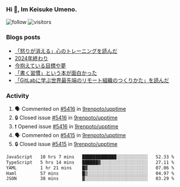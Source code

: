### Hi 👋, Im Keisuke Umeno.

<!--
**9renpoto/9renpoto** is a ✨ _special_ ✨ repository because its `README.md` (this file) appears on your GitHub profile.

Here are some ideas to get you started:

- 🔭 I’m currently working on ...
- 🌱 I’m currently learning ...
- 👯 I’m looking to collaborate on ...
- 🤔 I’m looking for help with ...
- 💬 Ask me about ...
- 📫 How to reach me: ...
- 😄 Pronouns: ...
- ⚡ Fun fact: ...
-->

![follow](https://img.shields.io/github/followers/9renpoto?label=Follow&style=social)
![visitors](https://komarev.com/ghpvc/?username=9renpoto&label=Profile%20views&color=0e75b6&style=flat)

### Blogs posts

<!-- BLOG-POST-LIST:START -->
- [「怒りが消える」心のトレーニングを読んだ](https://9renpoto.win/entry/2025/02/01/anger-management)
- [2024年終わり](https://9renpoto.win/entry/2024/12/31/2024-end)
- [今抱えている目標や夢](https://9renpoto.win/entry/2024/12/02/objective)
- [「書く習慣」という本が面白かった](https://9renpoto.win/entry/2024/11/11/leave_a_feeling_sad)
- [「GitLabに学ぶ世界最先端のリモート組織のつくりかた」を読んだ](https://9renpoto.win/entry/2024/09/10/remote_organization)
<!-- BLOG-POST-LIST:END -->

### Activity

<!--START_SECTION:activity-->
1. 🗣 Commented on [#5416](https://github.com/9renpoto/upptime/issues/5416#issuecomment-2650080771) in [9renpoto/upptime](https://github.com/9renpoto/upptime)
2. 🔒 Closed issue [#5416](https://github.com/9renpoto/upptime/issues/5416) in [9renpoto/upptime](https://github.com/9renpoto/upptime)
3. ❗ Opened issue [#5416](https://github.com/9renpoto/upptime/issues/5416) in [9renpoto/upptime](https://github.com/9renpoto/upptime)
4. 🗣 Commented on [#5415](https://github.com/9renpoto/upptime/issues/5415#issuecomment-2649913427) in [9renpoto/upptime](https://github.com/9renpoto/upptime)
5. 🔒 Closed issue [#5415](https://github.com/9renpoto/upptime/issues/5415) in [9renpoto/upptime](https://github.com/9renpoto/upptime)
<!--END_SECTION:activity-->

<!--START_SECTION:waka-->

```txt
JavaScript   10 hrs 7 mins   █████████████░░░░░░░░░░░░   52.33 %
TypeScript   5 hrs 14 mins   ██████▓░░░░░░░░░░░░░░░░░░   27.11 %
YAML         1 hr 21 mins    █▓░░░░░░░░░░░░░░░░░░░░░░░   07.06 %
Haml         57 mins         █▒░░░░░░░░░░░░░░░░░░░░░░░   04.97 %
JSON         38 mins         ▓░░░░░░░░░░░░░░░░░░░░░░░░   03.29 %
```

<!--END_SECTION:waka-->
